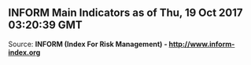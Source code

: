 ## INFORM Main Indicators as of Thu, 19 Oct 2017 03:20:39 GMT

Source: **INFORM (Index For Risk Management) - http://www.inform-index.org**